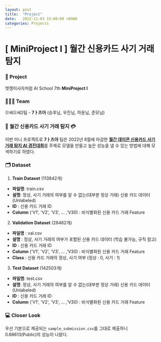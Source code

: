 ```yaml
---
layout: post
title:  "Project"
date:   2022-11-03 15:00:09 +0900
categories: Projects
---
```

# [ MiniProject I ] 월간 신용카드 사기 거래 탐지

### 🦁 Project 
멋쟁이사자처럼 AI School 7th **MiniProject I** <br/>

### 🙆‍♀️🙆 Team
으쌰으쌰2팀 - **7ㅏ즈아** (승후님, 우진님, 하윤님, 준모님)

### 🪪 **월간 신용카드 사기 거래 탐지** 💳

이번 미니 프로젝트로 **7ㅏ즈아** 팀은 2022년 8월에 마감한 [**월간 데이콘 신용카드 사기 거래 탐지 AI 경진대회**](https://dacon.io/competitions/official/235930/data)를 주제로 모델을 만들고 높은 성능을 낼 수 있는 방법에 대해 모색하기로 하였다. 

### 🗂️ Dataset

1. **Train Dataset** (113842개)
- **파일명**: train.csv
- **설명**: 정상, 사기 거래의 여부를 알 수 없는(대부분 정상 거래) 신용 카드 데이터 (Unlabeled)
- **ID** : 신용 카드 거래 ID
- **Column** ('V1', 'V2', 'V3', ... ,'V30) : 비식별화된 신용 카드 거래 Feature



2. **Validation Dataset** (28462개)
- **파일명** : val.csv
- **설명** : 정상, 사기 거래의 여부가 포함된 신용 카드 데이터 (학습 불가능, 규칙 참고)
- **ID** : 신용 카드 거래 ID
- **Column** ('V1', 'V2', 'V3', ... ,'V30) : 비식별화된 신용 카드 거래 Feature
- **Class** : 신용 카드 거래의 정상, 사기 여부 (정상 : 0, 사기 : 1)


3. **Test Dataset** (142503개)
- **파일명**: test.csv
- **설명**: 정상, 사기 거래의 여부를 알 수 없는(대부분 정상 거래) 신용 카드 데이터 (Unlabeled)
- **ID** : 신용 카드 거래 ID
- **Column** ('V1', 'V2', 'V3', ... ,'V30) : 비식별화된 신용 카드 거래 Feature



### 💻 Closer Look

우선 기본으로 제공되는 `sample_submission.csv`를 그대로 제출하니 0.68613(Public)의 성능이 나왔다.





<!-- ### 🐾　　🐾
### 🐾　　🐾
### 🐾　　🐾
### 🐾　　🐾
### 🐾　　🐾
### 🐾　　🐾 
<font color='dodgerblue'> 예쁜 파랑 </font>
<font color='lightgray'>Miss</font>
<mark style='background-color: #f1f8ff'> 연한 파랑 </mark>
<mark style='background-color: #fff5b1'> 연한 노랑 </mark>
<mark style='background-color: #ffdce0'> 연한 빨강 </mark>
<mark style='background-color: #dcffe4'> 연한 초록 </mark>
<mark style='background-color: #f5f0ff'> 연한 보라 </mark>
<mark style='background-color: #f6f8fa'> 연한 회색 </mark>
-->
